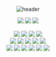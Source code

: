 <div align="center">
  
  ![header](https://capsule-render.vercel.app/api?type=venom&text=JaeWon%20Choi&fontColor=352f36&stroke=e5e5e5&animation=fadeIn&color=timeGradient&height=200)
  
  <div class="profile" align="center">
    <a href="mailto:codesver@gmail.com"><img src="https://img.shields.io/badge/Gmail-EA4335?&logo=gmail&logoColor=EA4335&color=352f36"/><a/>
    <a href="https://codesver.notion.site"><img src="https://img.shields.io/badge/Notion-FFFFFF?&logo=notion&logoColor=FFFFFF&color=352f36"/><a/>
    <a href="https://velog.io/@codesver"><img src="https://img.shields.io/badge/Velog-20C997?&logo=velog&logoColor=20C997&color=352f36"/><a/>
  </div>
      
  <br/>
  
  <div class="stack" align="center">
    <img src="https://img.shields.io/badge/JavaScript-F7DF1E?&logo=javascript&logoColor=F7DF1E&color=352f36"/>
    <img src="https://img.shields.io/badge/TypeScript-3178C6?&logo=typescript&logoColor=3178C6&color=352f36"/>
    <img src="https://img.shields.io/badge/React-61DAFB?&logo=react&logoColor=61DAFB&color=352f36"/>
    <img src="https://img.shields.io/badge/NextJS-FFFFFF?&logo=next.js&logoColor=FFFFFF&color=352f36"/>
    <br/>
    <img src="https://img.shields.io/badge/Java-F80000?&logo=openjdk&logoColor=F80000&color=352f36"/>
    <img src="https://img.shields.io/badge/Kotlin-7F52FF?&logo=kotlin&logoColor=7F52FF&color=352f36"/>
    <img src="https://img.shields.io/badge/Spring_Boot-6DB33F?&logo=springboot&logoColor=6DB33F&color=352f36"/>
    <img src="https://img.shields.io/badge/Hibernate_JPA-59666C?&logo=hibernate&logoColor=59666C&color=352f36"/>
    <img src="https://img.shields.io/badge/MySQL-4479A1?&logo=mysql&logoColor=4479A1&color=352f36"/>
    <br/>
    <img src="https://img.shields.io/badge/Git-F05032?&logo=git&logoColor=F05032&color=352f36"/>
    <img src="https://img.shields.io/badge/GitHub-181717?&logo=github&logoColor=181717&color=352f36"/>
    <img src="https://img.shields.io/badge/GitLab-FC6D26?&logo=gitlab&logoColor=FC6D26&color=352f36"/>
    <img src="https://img.shields.io/badge/VSCode-007ACC?&logo=visualstudiocode&logoColor=007ACC&color=352f36"/>
    <img src="https://img.shields.io/badge/IntelliJ-cacaca?&logo=intellijidea&logoColor=cacaca&color=352f36"/>
    <img src="https://img.shields.io/badge/Postman-FF6C37?&logo=postman&logoColor=FF6C37&color=352f36"/>
  </div>
  
  <br/>
</div>
